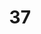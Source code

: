 ---
title: "37"
imageurl: "../src/content/thumbnail/37.webp"
dwnurl: "https://imgs1.thamizhnation.org/37.jpg"
tags: ['thalaivar']
---